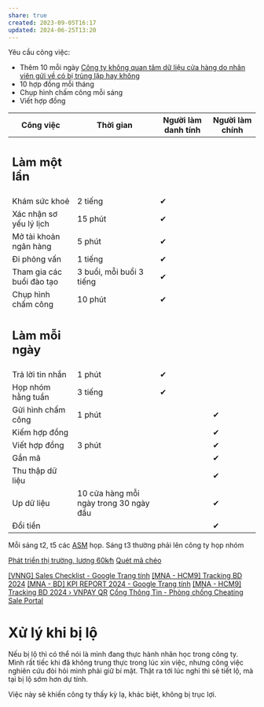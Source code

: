```yaml
---
share: true
created: 2023-09-05T16:17
updated: 2024-06-25T13:20
---
```

Yêu cầu công việc:
- Thêm 10 mỗi ngày [Công ty không quan tâm dữ liệu cửa hàng do nhân viên gửi về có bị trùng lặp hay không](../../Hi%E1%BB%83u%20bi%E1%BA%BFt%20s%C3%A2u/Trung%20gian%20thanh%20to%C3%A1n/Ch%C3%ADnh%20s%C3%A1ch/C%C3%B4ng%20ty%20kh%C3%B4ng%20quan%20t%C3%A2m%20d%E1%BB%AF%20li%E1%BB%87u%20c%E1%BB%ADa%20h%C3%A0ng%20do%20nh%C3%A2n%20vi%C3%AAn%20g%E1%BB%ADi%20v%E1%BB%81%20c%C3%B3%20b%E1%BB%8B%20tr%C3%B9ng%20l%E1%BA%B7p%20hay%20kh%C3%B4ng.md)
- 10 hợp đồng mỗi tháng
- Chụp hình chấm công mỗi sáng
- Viết hợp đồng

| Công việc                 | Thời gian                              | Người làm danh tính | Người làm chính |
| ------------------------- | -------------------------------------- | ------------------- | --------------- |
| <h2>Làm một lần</h2>      |                                        |                     |                 |
| Khám sức khoẻ             | 2 tiếng                                | ✔                   |                 |
| Xác nhận sơ yếu lý lịch   | 15 phút                                | ✔                   |                 |
| Mở tài khoản ngân hàng    | 5 phút                                 | ✔                   |                 |
| Đi phỏng vấn              | 1 tiếng                                | ✔                   |                 |
| Tham gia các buổi đào tạo | 3 buổi, mỗi buổi 3 tiếng               | ✔                   |                 |
| Chụp hình chấm công       | 10 phút                                | ✔                   |                 |
| <h2>Làm mỗi ngày</h2>     |                                        |                     |                 |
| Trả lời tin nhắn          | 1 phút                                 | ✔                   |                 |
| Họp nhóm hằng tuần        | 3 tiếng                                | ✔                   |                 |
| Gửi hình chấm công        | 1 phút                                 |                     | ✔               |
| Kiếm hợp đồng             |                                        |                     | ✔               |
| Viết hợp đồng             | 3 phút                                 |                     | ✔               |
| Gắn mã                    |                                        |                     | ✔               |
| Thu thập dữ liệu          |                                        |                     | ✔               |
| Up dữ liệu                | 10 cửa hàng mỗi ngày trong 30 ngày đầu |                     | ✔               |
| Đổi tiền                  |                                        |                     | ✔               |

Mỗi sáng t2, t5 các [ASM](../../Hi%E1%BB%83u%20bi%E1%BA%BFt%20s%C3%A2u/Trung%20gian%20thanh%20to%C3%A1n/L%E1%BB%A3i%20%C3%ADch,%20%C4%91%E1%BB%99ng%20c%C6%A1%20c%E1%BB%A7a%20c%C3%A1c%20b%C3%AAn/ASM/index.md) họp. Sáng t3 thường phải lên công ty họp nhóm

[Phát triển thị trường, lương 60k∕h](../C%C3%B4ng%20vi%E1%BB%87c%20th%E1%BB%9Di%20v%E1%BB%A5%20ki%E1%BA%BFm%20ti%E1%BB%81n%20nhanh/Ph%C3%A1t%20tri%E1%BB%83n%20th%E1%BB%8B%20tr%C6%B0%E1%BB%9Dng,%20l%C6%B0%C6%A1ng%2060k%E2%88%95h.md)
[Quét mã chéo](./Qu%C3%A9t%20m%C3%A3%20ch%C3%A9o.md)


[\[VNNG\] Sales Checklist - Google Trang tính](https://docs.google.com/spreadsheets/d/1OYAC1TGoBtUZNt3wjc3KM8yjTNNV-xdlX0TcDIz7BgM/edit#gid=906803463 "[VNNG] Sales Checklist - Google Trang tính")
[\[MNA - HCM9\] Tracking BD 2024](https://lookerstudio.google.com/u/0/reporting/69e85f7b-a4cd-4667-92c5-bdc5a866d9a7/page/p_vesr063xed "[MNA - HCM9] Tracking BD 2024")
[\[MNA - BD\] KPI REPORT 2024 - Google Trang tính](https://docs.google.com/spreadsheets/d/1tGvz5eMpOUgmeOrcduk5QbPKtxI6oFX4CJFwCHBa6N0/edit?pli=1#gid=864778555 "[MNA - BD] KPI REPORT 2024 - Google Trang tính")
[\[MNA - HCM9\] Tracking BD 2024 › VNPAY QR](https://lookerstudio.google.com/u/0/reporting/69e85f7b-a4cd-4667-92c5-bdc5a866d9a7/page/p_vesr063xed?pli=1 "[MNA - HCM9] Tracking BD 2024 › VNPAY QR")
[Cổng Thông Tin - Phòng chống Cheating](https://sites.google.com/vnpay.vn/vnng/vnng-mna/ph%C3%B2ng-ch%E1%BB%91ng-cheating "Cổng Thông Tin - Phòng chống Cheating")
[Sale Portal](https://sp3.vnpay.vn/mobile? "Sale Portal")

# Xử lý khi bị lộ
Nếu bị lộ thì có thể nói là mình đang thực hành nhân học trong công ty. Mình rất tiếc khi đã không trung thực trong lúc xin việc, nhưng công việc nghiên cứu đòi hỏi mình phải giữ bí mật. Thật ra tới lúc nghỉ thì sẽ tiết lộ, mà tại bị lộ sớm hơn dự tính.

Việc này sẽ khiến công ty thấy kỳ lạ, khác biệt, không bị trục lợi.

